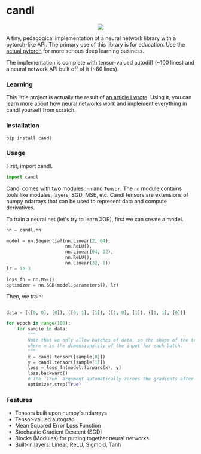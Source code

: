 # candl

<p align="center">
    <img src="https://upload.wikimedia.org/wikipedia/commons/e/eb/Candle_flame_by_Shan_Sheehan.jpg" />
</p>

A tiny, pedagogical implementation of a neural network library with a pytorch-like API. The primary use of this library is for education. Use the [actual pytorch](https://github.com/pytorch/pytorch) for more serious deep learning business. 

The implementation is complete with tensor-valued autodiff (~100 lines) and a neural network API built off of it (~80 lines).

### Learning

This little project is actually the result of [an article I wrote](https://hackmd.io/@sripkunda/understanding-neural-networks). Using it, you can learn more about how neural networks work and implement everything in candl yourself from scratch.

### Installation 

```shell
pip install candl
```

### Usage

First, import candl.

```python
import candl
```

Candl comes with two modules: `nn` and `Tensor`. The `nn` module contains tools like modules, layers, SGD, MSE, etc. Candl tensors are extensions of numpy ndarrays that can be used to represent data and compute derivatives. 

To train a neural net (let's try to learn XOR), first we can create a model. 

```python
nn = candl.nn

model = nn.Sequential(nn.Linear(2, 64), 
                      nn.ReLU(), 
                      nn.Linear(64, 32), 
                      nn.ReLU(), 
                      nn.Linear(32, 1))
lr = 1e-3

loss_fn = nn.MSE()
optimizer = nn.SGD(model.parameters(), lr)
```

Then, we train: 

```python

data = [([0, 0], [0]), ([0, 1], [1]), ([1, 0], [1]), ([1, 1], [0])]

for epoch in range(100):
    for sample in data:
        """ 
        Note that we only allow batches of data, so the shape of the tensor must be n x m,
        where m is the dimensionality of the input for each batch.
        """
        x = candl.tensor([sample[0]]) 
        y = candl.tensor([sample[1]])
        loss = loss_fn(model.forward(x), y)
        loss.backward()
        # The `True` argument automatically zeroes the gradients after a step
        optimizer.step(True) 
```

### Features

- Tensors built upon numpy's ndarrays
- Tensor-valued autograd
- Mean Squared Error Loss Function 
- Stochastic Gradient Descent (SGD) 
- Blocks (Modules) for putting together neural networks 
- Built-in layers: Linear, ReLU, Sigmoid, Tanh
